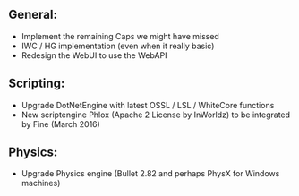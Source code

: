 General:
--------
* Implement the remaining Caps we might have missed
* IWC / HG implementation (even when it really basic)
* Redesign the WebUI to use the WebAPI

Scripting:
----------
* Upgrade DotNetEngine with latest OSSL / LSL / WhiteCore functions
* New scriptengine Phlox (Apache 2 License by InWorldz) to be integrated by Fine (March 2016)

Physics:
--------
* Upgrade Physics engine (Bullet 2.82 and perhaps PhysX for Windows machines)
